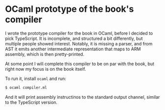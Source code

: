 OCaml prototype of the book's compiler
======================================

I wrote the prototype compiler for the book in OCaml, before I decided to pick TypeScript.
It is incomplete, and structured a bit differently, but multiple people showed interest.
Notably, it is missing a parser, and from AST it emits another intermediate representation that maps to ARM assembly, which is then pretty-printed.

At some point I will complete this compiler to be on par with the book, but right now my focus is on the book itself.

To run it, install `ocaml` and run:

```sh
$ ocaml compiler.ml
```

And it will print assembly instructinos to the standard output channel, similar to the TypeScript version.
